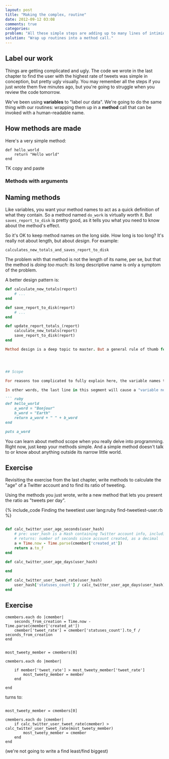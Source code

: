 ```yaml
---
layout: post
title: "Making the complex, routine"
date: 2012-09-12 03:08
comments: true
categories: 
problem: "All these simple steps are adding up to many lines of intimidating code."
solution: "Wrap up routines into a method call."
---
```


## Label our work

Things are getting complicated and ugly. The code we wrote in the last chapter to find the user with the highest rate of tweets was simple in conception, but pretty ugly visually. You may remember all the steps if you just wrote them five minutes ago, but you're going to struggle when you review the code tomorrow.

We've been using **variables** to "label our data". We're going to do the same thing with our routines: wrapping them up in a **method** call that can be invoked with a human-readable name.

## How methods are made

Here's a very simple method:

```
def hello_world
	return "Hello world"
end
```

TK copy and paste


### Methods with arguments







## Naming methods

Like variables, you want your method names to act as a quick definition of what they contain. So a method named `do_work` is virtually worth it. But `saves_report_to_disk` is pretty good, as it tells you what you need to know about the method's effect.

So it's OK to keep method names on the long side. How long is too long? It's really not about length, but about *design*. For example:

`calculates_new_totals_and_saves_report_to_disk`

The problem with that method is not the length of its name, per se, but that the method is *doing too much*: its long descriptive name is only a symptom of the problem.

A better design pattern is:

``` ruby
def calculate_new_totals(report)
	# ... 
end

def save_report_to_disk(report)
	# ...
end

def update_report_totals_(report)
	calculate_new_totals(report)
	save_report_to_disk(report)
end	

Method design is a deep topic to master. But a general rule of thumb for any given method is: do one thing and do it well. The guideline of keeping method_names short reinforces that design goal.




## Scope

For reasons too complicated to fully explain here, the variable names that you use for arguments, or that you create **inside** the method definition, are *not accessible or knowable* by the code **outside** of the definition.

In other words, the last line in this segment will cause a "variable not defined" error:

``` ruby
def hello_world
	a_word = "Bonjour"
	b_word = "Earth"
	return a_word + " " + b_word 
end

puts a_word
```

You can learn about method scope when you really delve into programming. Right now, just keep your methods simple. And a simple method doesn't talk to or know about anything outside its narrow little world.


## Exercise

Revisiting the exercise from the last chapter, write methods to calculate the "age" of a Twitter account and to find its ratio of tweeting.




Using the methods you just wrote, write a new method that lets you present the ratio as "tweets per day".




{% include_code Finding the tweetiest user lang:ruby find-tweetiest-user.rb %}




``` ruby

def calc_twitter_user_age_seconds(user_hash)
	# pre: user_hash is a Hash containing Twitter account info, including a 'created_at' attribute
	# returns: number of seconds since account created, as a decimal
	a = Time.now - Time.parse(cmember['created_at'])
	return a.to_f
end

def calc_twitter_user_age_days(user_hash)
	
end

def calc_twitter_user_tweet_rate(user_hash)
	user_hash['statuses_count'] / calc_twitter_user_age_days(user_hash) 
end
```



## Exercise

```
cmembers.each do |cmember|
	seconds_from_creation = Time.now - Time.parse(cmember['created_at'])
	cmember['tweet_rate'] = cmember['statuses_count'].to_f / seconds_from_creation	
end


most_tweety_member = cmembers[0]

cmembers.each do |member|

	if member['tweet_rate'] > most_tweety_member['tweet_rate'] 
		most_tweety_member = member
	end
	
end

```
turns to:

```

most_tweety_member = cmembers[0]

cmembers.each do |cmember|
	if calc_twitter_user_tweet_rate(cmember) > calc_twitter_user_tweet_rate(most_tweety_member)
		most_tweety_member = cmember
	end
end

```


(we're not going to write a find least/find biggest)

